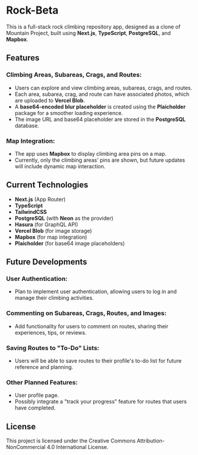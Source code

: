 # Rock-Beta

This is a full-stack rock climbing repository app, designed as a clone of Mountain Project, built using **Next.js**, **TypeScript**, **PostgreSQL**, and **Mapbox**.

## Features

### Climbing Areas, Subareas, Crags, and Routes:
- Users can explore and view climbing areas, subareas, crags, and routes.
- Each area, subarea, crag, and route can have associated photos, which are uploaded to **Vercel Blob**.
- A **base64-encoded blur placeholder** is created using the **Plaicholder** package for a smoother loading experience.
- The image URL and base64 placeholder are stored in the **PostgreSQL** database.

### Map Integration:
- The app uses **Mapbox** to display climbing area pins on a map.
- Currently, only the climbing areas' pins are shown, but future updates will include dynamic map interaction.

## Current Technologies

- **Next.js** (App Router)
- **TypeScript**
- **TailwindCSS**
- **PostgreSQL** (with **Neon** as the provider)
- **Hasura** (for GraphQL API)
- **Vercel Blob** (for image storage)
- **Mapbox** (for map integration)
- **Plaicholder** (for base64 image placeholders)

## Future Developments

### User Authentication:
- Plan to implement user authentication, allowing users to log in and manage their climbing activities.

### Commenting on Subareas, Crags, Routes, and Images:
- Add functionality for users to comment on routes, sharing their experiences, tips, or reviews.

### Saving Routes to "To-Do" Lists:
- Users will be able to save routes to their profile's to-do list for future reference and planning.

### Other Planned Features:
- User profile page.
- Possibly integrate a "track your progress" feature for routes that users have completed.

## License

This project is licensed under the Creative Commons Attribution-NonCommercial 4.0 International License.